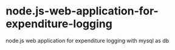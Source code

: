 # node.js-web-application-for-expenditure-logging
node.js web application for expenditure logging with mysql as db
